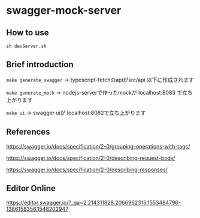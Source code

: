 # swagger-mock-server

## How to use

`sh devServer.sh`


## Brief introduction
`make generate_swagger`  -> typescript-fetchのapiがsrc/api 以下に作成されます

`make generate_mock`  -> nodejs-serverで作ったmockが localhost:8083 で立ち上がります

`make ui`  -> swagger uiが localhost:8082で立ち上がります

## References
https://swagger.io/docs/specification/2-0/grouping-operations-with-tags/

https://swagger.io/docs/specification/2-0/describing-request-body/

https://swagger.io/docs/specification/2-0/describing-responses/

## Editor Online
https://editor.swagger.io/?_ga=2.214311828.2066962316.1553484796-1386158356.1548202947
